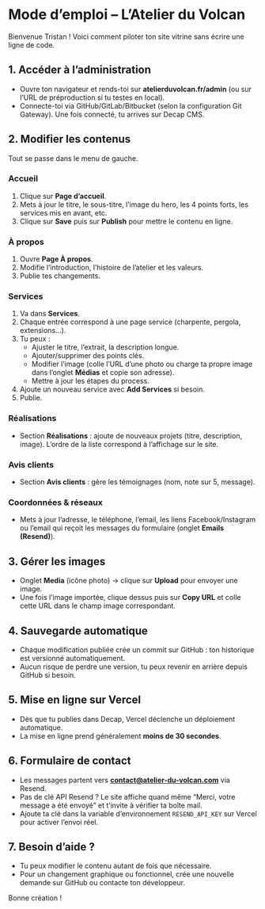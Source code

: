 # Mode d’emploi – L’Atelier du Volcan

Bienvenue Tristan ! Voici comment piloter ton site vitrine sans écrire une ligne de code.

## 1. Accéder à l’administration
- Ouvre ton navigateur et rends-toi sur **atelierduvolcan.fr/admin** (ou sur l’URL de préproduction si tu testes en local).
- Connecte-toi via GitHub/GitLab/Bitbucket (selon la configuration Git Gateway). Une fois connecté, tu arrives sur Decap CMS.

## 2. Modifier les contenus
Tout se passe dans le menu de gauche.

### Accueil
1. Clique sur **Page d’accueil**.
2. Mets à jour le titre, le sous-titre, l’image du hero, les 4 points forts, les services mis en avant, etc.
3. Clique sur **Save** puis sur **Publish** pour mettre le contenu en ligne.

### À propos
1. Ouvre **Page À propos**.
2. Modifie l’introduction, l’histoire de l’atelier et les valeurs.
3. Publie tes changements.

### Services
1. Va dans **Services**.
2. Chaque entrée correspond à une page service (charpente, pergola, extensions…).
3. Tu peux :
   - Ajuster le titre, l’extrait, la description longue.
   - Ajouter/supprimer des points clés.
   - Modifier l’image (colle l’URL d’une photo ou charge ta propre image dans l’onglet **Médias** et copie son adresse).
   - Mettre à jour les étapes du process.
4. Ajoute un nouveau service avec **Add Services** si besoin.
5. Publie.

### Réalisations
- Section **Réalisations** : ajoute de nouveaux projets (titre, description, image). L’ordre de la liste correspond à l’affichage sur le site.

### Avis clients
- Section **Avis clients** : gère les témoignages (nom, note sur 5, message).

### Coordonnées & réseaux
- Mets à jour l’adresse, le téléphone, l’email, les liens Facebook/Instagram ou l’email qui reçoit les messages du formulaire (onglet **Emails (Resend)**).

## 3. Gérer les images
- Onglet **Media** (icône photo) → clique sur **Upload** pour envoyer une image.
- Une fois l’image importée, clique dessus puis sur **Copy URL** et colle cette URL dans le champ image correspondant.

## 4. Sauvegarde automatique
- Chaque modification publiée crée un commit sur GitHub : ton historique est versionné automatiquement.
- Aucun risque de perdre une version, tu peux revenir en arrière depuis GitHub si besoin.

## 5. Mise en ligne sur Vercel
- Dès que tu publies dans Decap, Vercel déclenche un déploiement automatique.
- La mise en ligne prend généralement **moins de 30 secondes**.

## 6. Formulaire de contact
- Les messages partent vers **contact@atelier-du-volcan.com** via Resend.
- Pas de clé API Resend ? Le site affiche quand même “Merci, votre message a été envoyé” et t’invite à vérifier ta boîte mail.
- Ajoute ta clé dans la variable d’environnement `RESEND_API_KEY` sur Vercel pour activer l’envoi réel.

## 7. Besoin d’aide ?
- Tu peux modifier le contenu autant de fois que nécessaire.
- Pour un changement graphique ou fonctionnel, crée une nouvelle demande sur GitHub ou contacte ton développeur.

Bonne création !
